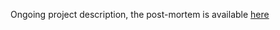 Ongoing project description, the post-mortem is available [here](https://github.com/guillaume-haerinck/cube-beast-editor/tree/master/doc)
